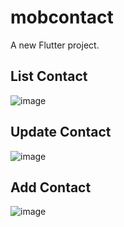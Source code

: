 # mobcontact

A new Flutter project.

## List Contact

![image](https://user-images.githubusercontent.com/39154644/174220979-a29a4698-7935-4785-b86b-2cca49050e01.png)

## Update Contact

![image](https://user-images.githubusercontent.com/39154644/174221228-404007e2-eb56-469b-a0f7-868ba98e7d44.png)

## Add Contact 

![image](https://user-images.githubusercontent.com/39154644/174221061-c5acc9a2-eb61-4afd-9587-3cffffa81d95.png)
